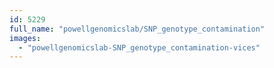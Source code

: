 ```yaml
---
id: 5229
full_name: "powellgenomicslab/SNP_genotype_contamination"
images: 
  - "powellgenomicslab-SNP_genotype_contamination-vices"
---
```

